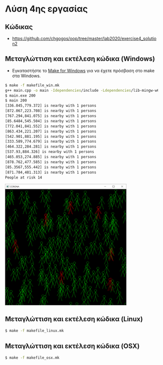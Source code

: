 # Λύση 4ης εργασίας

## Κώδικας

* <https://github.com/chgogos/oop/tree/master/lab2020/exercise4_solution2>

## Μεταγλώττιση και εκτέλεση κώδικα (Windows)

* Εγκαταστήστε το [Make for Windows](http://gnuwin32.sourceforge.net/packages/make.htm) για να έχετε πρόσβαση στο make στα Windows.

```sh
$ make -f makefile_win.mk
g++ main.cpp -o main -Idependencies/include -Ldependencies/lib-mingw-w64 -std=c++14 -O2 -lglfw3 -lopengl32 -lgdi32 -luser32 -lkernel32
$ main.exe 200
$ main 200
[336.045,779.372] is nearby with 1 persons
[872.067,223.708] is nearby with 1 persons
[767.294,841.075] is nearby with 1 persons
[85.6484,545.504] is nearby with 1 persons
[772.041,841.552] is nearby with 1 persons
[863.434,221.207] is nearby with 1 persons
[542.901,881.195] is nearby with 1 persons
[333.589,774.679] is nearby with 1 persons
[464.322,284.281] is nearby with 1 persons
[537.93,884.326] is nearby with 1 persons
[465.053,274.885] is nearby with 1 persons
[878.762,477.585] is nearby with 1 persons
[85.3567,555.442] is nearby with 1 persons
[871.784,481.313] is nearby with 1 persons
People at risk 14
```

<img src="./oop_assignment4_200_1000x1000.png" alt="stick figure"	title="stick figure"  width="400" height="400" />

## Μεταγλώττιση και εκτέλεση κώδικα (Linux)

```sh
$ make -f makefile_linux.mk
```

## Μεταγλώττιση και εκτέλεση κώδικα (OSX)

```sh
$ make -f makefile_osx.mk
```
